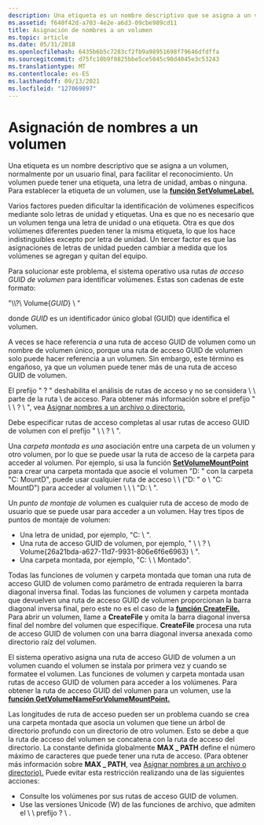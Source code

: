 ```yaml
---
description: Una etiqueta es un nombre descriptivo que se asigna a un volumen, normalmente por un usuario final, para facilitar el reconocimiento. Un volumen puede tener una etiqueta, una letra de unidad, ambas o ninguna. Para establecer la etiqueta de un volumen, use la función SetVolumeLabel.
ms.assetid: f640f42d-a703-4e2e-a6d3-09cbe989cd11
title: Asignación de nombres a un volumen
ms.topic: article
ms.date: 05/31/2018
ms.openlocfilehash: 6435b6b5c7283cf2fb9a98951698f79646dfdffa
ms.sourcegitcommit: d75fc10b9f0825bbe5ce5045c90d4045e3c53243
ms.translationtype: MT
ms.contentlocale: es-ES
ms.lasthandoff: 09/13/2021
ms.locfileid: "127069897"
---
```

# <a name="naming-a-volume"></a>Asignación de nombres a un volumen

Una etiqueta es un nombre descriptivo que se asigna a un volumen, normalmente por un usuario final, para facilitar el reconocimiento. Un volumen puede tener una etiqueta, una letra de unidad, ambas o ninguna. Para establecer la etiqueta de un volumen, use la [**función SetVolumeLabel.**](/windows/desktop/api/WinBase/nf-winbase-setvolumelabela)

Varios factores pueden dificultar la identificación de volúmenes específicos mediante solo letras de unidad y etiquetas. Una es que no es necesario que un volumen tenga una letra de unidad o una etiqueta. Otra es que dos volúmenes diferentes pueden tener la misma etiqueta, lo que los hace indistinguibles excepto por letra de unidad. Un tercer factor es que las asignaciones de letras de unidad pueden cambiar a medida que los volúmenes se agregan y quitan del equipo.

Para solucionar este problema, el sistema operativo usa rutas *de acceso GUID de volumen* para identificar volúmenes. Estas son cadenas de este formato:

"\\\\?\\ Volume{*GUID*} \\ "

donde *GUID* es un identificador único global (GUID) que identifica el volumen.

A veces se hace referencia *a* una ruta de acceso GUID de volumen como un nombre de volumen único, porque una ruta de acceso GUID de volumen solo puede hacer referencia a un volumen. Sin embargo, este término es engañoso, ya que un volumen puede tener más de una ruta de acceso GUID de volumen.

El prefijo " ? " deshabilita el análisis de rutas de acceso y no se considera \\ \\ parte de la ruta \\ de acceso. Para obtener más información sobre el prefijo " \\ \\ ? \\ ", vea [Asignar nombres a un archivo o directorio.](naming-a-file.md)

Debe especificar rutas de acceso completas al usar rutas de acceso GUID de volumen con el prefijo " \\ \\ ? \\ ".

Una *carpeta montada es una* asociación entre una carpeta de un volumen y otro volumen, por lo que se puede usar la ruta de acceso de la carpeta para acceder al volumen. Por ejemplo, si usa la función [**SetVolumeMountPoint**](/windows/desktop/api/WinBase/nf-winbase-setvolumemountpointa) para crear una carpeta montada que asocie el volumen "D: " con la carpeta "C: MountD", puede usar cualquier ruta de acceso \\ \\ ("D: " o \\ "C: MountD") para acceder al volumen \\ \\ \\ "D: \\ ".

Un *punto de montaje de* volumen es cualquier ruta de acceso de modo de usuario que se puede usar para acceder a un volumen. Hay tres tipos de puntos de montaje de volumen:

-   Una letra de unidad, por ejemplo, "C: \\ ".
-   Una ruta de acceso GUID de volumen, por ejemplo, " \\ \\ ? \\ Volume{26a21bda-a627-11d7-9931-806e6f6e6963} \\ ".
-   Una carpeta montada, por ejemplo, "C: \\ \\ Montado".

Todas las funciones de volumen y carpeta montada que toman una ruta de acceso GUID de volumen como parámetro de entrada requieren la barra diagonal inversa final. Todas las funciones de volumen y carpeta montada que devuelven una ruta de acceso GUID de volumen proporcionan la barra diagonal inversa final, pero este no es el caso de la [**función CreateFile.**](/windows/desktop/api/FileAPI/nf-fileapi-createfilea) Para abrir un volumen, llame a **CreateFile** y omita la barra diagonal inversa final del nombre del volumen que especifique. **CreateFile** procesa una ruta de acceso GUID de volumen con una barra diagonal inversa anexada como directorio raíz del volumen.

El sistema operativo asigna una ruta de acceso GUID de volumen a un volumen cuando el volumen se instala por primera vez y cuando se formatee el volumen. Las funciones de volumen y carpeta montada usan rutas de acceso GUID de volumen para acceder a los volúmenes. Para obtener la ruta de acceso GUID del volumen para un volumen, use la [**función GetVolumeNameForVolumeMountPoint.**](/windows/desktop/api/FileAPI/nf-fileapi-getvolumenameforvolumemountpointw)

Las longitudes de ruta de acceso pueden ser un problema cuando se crea una carpeta montada que asocia un volumen que tiene un árbol de directorio profundo con un directorio de otro volumen. Esto se debe a que la ruta de acceso del volumen se concatena con la ruta de acceso del directorio. La constante definida globalmente **MAX \_ PATH** define el número máximo de caracteres que puede tener una ruta de acceso. (Para obtener más información sobre **MAX \_ PATH**, vea [Asignar nombres a un archivo o directorio).](naming-a-file.md) Puede evitar esta restricción realizando una de las siguientes acciones:

-   Consulte los volúmenes por sus rutas de acceso GUID de volumen.
-   Use las versiones Unicode (W) de las funciones de archivo, que admiten el \\ \\ prefijo ? \\ .

 

 



